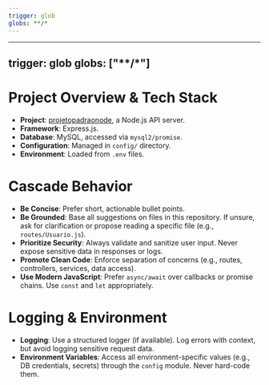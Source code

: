 ```yaml
---
trigger: glob
globs: **/*
---
```


---
trigger: glob
globs: ["**/*"]
---
<!-- General workspace rules for Cascade -->

# Project Overview & Tech Stack
- **Project**: [projetopadraonode](cci:7://file:///d:/projetostemp/lixoexe/projetopadraonode:0:0-0:0), a Node.js API server.
- **Framework**: Express.js.
- **Database**: MySQL, accessed via `mysql2/promise`.
- **Configuration**: Managed in `config/` directory.
- **Environment**: Loaded from `.env` files.

# Cascade Behavior
- **Be Concise**: Prefer short, actionable bullet points.
- **Be Grounded**: Base all suggestions on files in this repository. If unsure, ask for clarification or propose reading a specific file (e.g., `routes/Usuario.js`).
- **Prioritize Security**: Always validate and sanitize user input. Never expose sensitive data in responses or logs.
- **Promote Clean Code**: Enforce separation of concerns (e.g., routes, controllers, services, data access).
- **Use Modern JavaScript**: Prefer `async/await` over callbacks or promise chains. Use `const` and `let` appropriately.

# Logging & Environment
- **Logging**: Use a structured logger (if available). Log errors with context, but avoid logging sensitive request data.
- **Environment Variables**: Access all environment-specific values (e.g., DB credentials, secrets) through the `config` module. Never hard-code them.